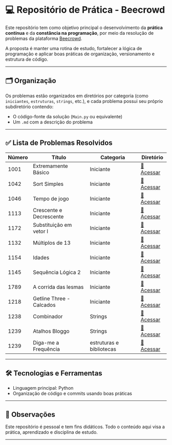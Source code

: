 # 💻 Repositório de Prática - Beecrowd

Este repositório tem como objetivo principal o desenvolvimento da **prática contínua** e da **constância na programação**, por meio da resolução de problemas da plataforma [Beecrowd](https://www.beecrowd.com.br/).

A proposta é manter uma rotina de estudo, fortalecer a lógica de programação e aplicar boas práticas de organização, versionamento e estrutura de código.

---

## 🗂️ Organização

Os problemas estão organizados em diretórios por categoria (como `iniciantes`, `estruturas`, `strings`, etc.), e cada problema possui seu próprio subdiretório contendo:

- O código-fonte da solução (`Main.py` ou equivalente)
- Um `.md` com a descrição do problema

---

## ✅ Lista de Problemas Resolvidos

| Número | Título                   | Categoria                | Diretório                                |
|--------|--------------------------|--------------------------|------------------------------------------|
| 1001   | Extremamente Básico      | Iniciante                | [🔗 Acessar](problemas/iniciantes/1001/) |
| 1042   | Sort Simples             | Iniciante                | [🔗 Acessar](problemas/iniciantes/1042/) |
| 1046   | Tempo de jogo            | Iniciante                | [🔗 Acessar](problemas/iniciantes/1046/) |
| 1113   | Crescente e Decrescente  | Iniciante                | [🔗 Acessar](problemas/iniciantes/1113/) |
| 1172   | Substituição em vetor I  | Iniciante                | [🔗 Acessar](problemas/iniciantes/1172/) |
| 1132   | Múltiplos de 13          | Iniciante                | [🔗 Acessar](problemas/iniciantes/1132/) |
| 1154   | Idades                   | Iniciante                | [🔗 Acessar](problemas/iniciantes/1154/) |
| 1145   | Sequência Lógica 2       | Iniciante                | [🔗 Acessar](problemas/iniciantes/1145/) |
| 1789   | A corrida das lesmas     | Iniciante                | [🔗 Acessar](problemas/iniciantes/1789/) |
| 1218   | Getline Three - Calcados | Iniciante                | [🔗 Acessar](problemas/iniciantes/1218/) |
| 1238   | Combinador               | Strings                  | [🔗 Acessar](problemas/strings/1238/)    |
| 1239   | Atalhos Bloggo           | Strings                  | [🔗 Acessar](problemas/strings/1239/)    |
| 1239   | Diga-me a Frequência     | estruturas e bibliotecas | [🔗 Acessar](problemas/strings/1251/)    |

---

## 🛠️ Tecnologias e Ferramentas

- Linguagem principal: Python
- Organização de código e commits usando boas práticas

---

## 📌 Observações

Este repositório é pessoal e tem fins didáticos. Todo o conteúdo aqui visa a prática, aprendizado e disciplina de estudo.

---
